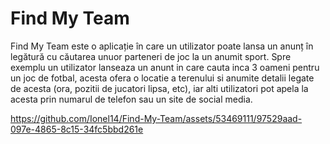 # Find My Team
 Find My Team este o aplicație în care un utilizator poate lansa un anunț în legătură cu căutarea unuor parteneri de joc  la un anumit sport. Spre exemplu un utilizator lanseaza un  anunt in care cauta inca 3 oameni pentru un joc de fotbal, acesta  ofera o locatie a terenului si anumite detalii legate de acesta (ora, pozitii de jucatori lipsa, etc), iar alti utilizatori pot apela la acesta prin numarul de telefon sau un site de social media.

https://github.com/Ionel14/Find-My-Team/assets/53469111/97529aad-097e-4865-8c15-34fc5bbd261e
